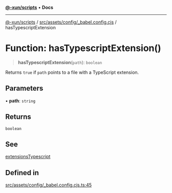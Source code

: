 [**@-xun/scripts**](../../../../../README.md) • **Docs**

***

[@-xun/scripts](../../../../../README.md) / [src/assets/config/\_babel.config.cjs](../README.md) / hasTypescriptExtension

# Function: hasTypescriptExtension()

> **hasTypescriptExtension**(`path`): `boolean`

Returns `true` if `path` points to a file with a TypeScript extension.

## Parameters

• **path**: `string`

## Returns

`boolean`

## See

[extensionsTypescript](../variables/extensionsTypescript.md)

## Defined in

[src/assets/config/\_babel.config.cjs.ts:45](https://github.com/Xunnamius/xscripts/blob/8feaaa78a9f524f02e4cc9204ef84f329d31ab94/src/assets/config/_babel.config.cjs.ts#L45)
